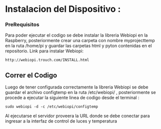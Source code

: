 # Instalacion del Dispositivo : 

### PreRequisitos

Para poder ejecutar el codigo se debe instalar la libreria Webiopi en la Raspberry, posteriormente crear una carpeta con nombre myprojecttemp en la ruta /home/pi 
y guardar las carpetas html y pyton contenidas en el repositorio.
Link para instalar Webiopi: 
```
http://webiopi.trouch.com/INSTALL.html
```

## Correr el Codigo 

Luego de tener configurada correctamente la libreria Webiopi se debe guardar el archivo configtemp en la ruta /etc/webiopi/ , posteriormente se procede a ejecutar la siguiente linea de codigo desde el terminal : 
```
sudo webiopi -d -c /etc/webiopi/configtemp
```
Al ejecutarse el servidor proveera la URL donde se debe conectar para ingresar a la interfaz de control de luces y temperatura